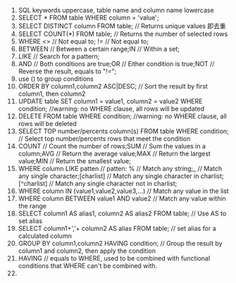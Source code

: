 1. SQL keywords uppercase, table name and column name lowercase
2. SELECT \* FROM table WHERE column = 'value';
3. SELECT DISTINCT column FROM table; // Returns unique values 即去重
4. SELECT COUNT(\*) FROM table; // Returns the number of selected rows
5. WHERE <> // Not equal to; != // Not equal to;
6. BETWEEN // Between a certain range;IN // Within a set;
7. LIKE // Search for a pattern;
8. AND // Both conditions are true;OR // Either condition is true;NOT // Reverse the result, equals to "!=";
9. use () to group conditions
10. ORDER BY column1,column2 ASC|DESC; // Sort the result by first column1, then column2
11. UPDATE table SET column1 = value1, column2 = value2 WHERE condition; //warning: no WHERE clause, all rows will be updated
12. DELETE FROM table WHERE condition; //warning: no WHERE clause, all rows will be deleted
13. SELECT TOP number/percents column(s) FROM table WHERE condition; // Select top number/percents rows that meet the condition
14. COUNT // Count the number of rows;SUM // Sum the values in a column;AVG // Return the average value;MAX // Return the largest value;MIN // Return the smallest value;
15. WHERE column LIKE patten // patten: % // Match any string;_ // Match any single character;[charlist] // Match any single character in charlist;[^charlist] // Match any single character not in charlist;
16. WHERE column IN (value1,value2,value3,...) // Match any value in the list
17. WHERE column BETWEEN value1 AND value2 // Match any value within the range
18. SELECT column1 AS alias1, column2 AS alias2 FROM table; // Use AS to set alias 
19. SELECT column1+','+ column2 AS alias FROM table; // set alias for a calculated column
20. GROUP BY column1,column2 HAVING condition; // Group the result by column1 and column2, then apply the condition
21. HAVING // equals to WHERE, used to be combined with functional conditions that WHERE can't be combined with.
22. 
